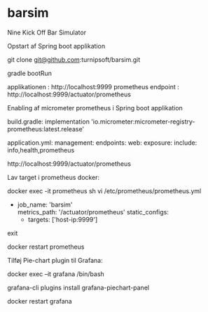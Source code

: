 # barsim
Nine Kick Off Bar Simulator

Opstart af Spring boot applikation

git clone git@github.com:turnipsoft/barsim.git

gradle bootRun

applikationen : http://localhost:9999
prometheus endpoint : http://localhost:9999/actuator/prometheus


Enabling af micrometer prometheus i Spring boot applikation

build.gradle:
implementation 'io.micrometer:micrometer-registry-prometheus:latest.release'

application.yml:
management:
  endpoints:
    web:
      exposure:
        include: info,health,prometheus

http://localhost:9999/actuator/prometheus



Lav target i prometheus docker:

docker exec -it prometheus sh
vi /etc/prometheus/prometheus.yml

  - job_name: 'barsim'                                                                                                         
    metrics_path: '/actuator/prometheus'
    static_configs:
      - targets: ['host-ip:9999']

exit

docker restart prometheus


Tilføj Pie-chart plugin til Grafana:

docker exec –it grafana /bin/bash

grafana-cli plugins install grafana-piechart-panel

docker restart grafana
